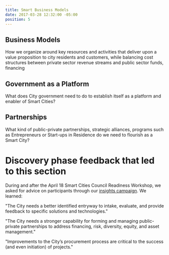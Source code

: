 ```yaml
---
title: Smart Business Models
date: 2017-03-28 12:32:00 -05:00
position: 5
---
```


## Business Models

How we organize around key resources and activities that deliver upon a value proposition to city residents and customers, while balancing cost structures between private sector revenue streams and public sector funds, financing

## Government as a Platform

What does City government need to do to establish itself as a platform and enabler of Smart Cities?

## Partnerships

What kind of public-private partnerships, strategic alliances, programs such as Entrepreneurs or Start-ups in Residence do we need to flourish as a Smart City?

# Discovery phase feedback that led to this section

During and after the April 18 Smart Cities Council Readiness Workshop, we asked for advice on participants through our [insights campaign](http://insights.austintexas.gov/Austin/1001/insights). We learned:

"The City needs a better identified entryway to intake, evaluate, and provide feedback to specific solutions and technologies."

"The City needs a stronger capability for forming and managing public-private partnerships to address financing, risk, diversity, equity, and asset management."

"Improvements to the City’s procurement process are critical to the success (and even initiation) of projects."